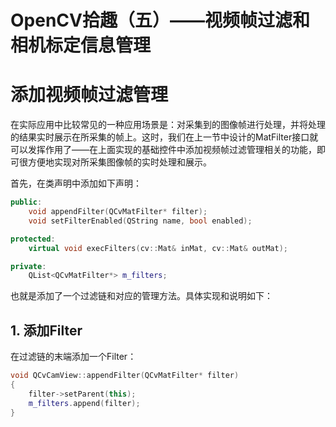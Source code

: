 # OpenCV拾趣（五）——视频帧过滤和相机标定信息管理



# 添加视频帧过滤管理
在实际应用中比较常见的一种应用场景是：对采集到的图像帧进行处理，并将处理的结果实时展示在所采集的帧上。这时，我们在上一节中设计的MatFilter接口就可以发挥作用了——在上面实现的基础控件中添加视频帧过滤管理相关的功能，即可很方便地实现对所采集图像帧的实时处理和展示。

首先，在类声明中添加如下声明：
```cpp
public:
    void appendFilter(QCvMatFilter* filter);
    void setFilterEnabled(QString name, bool enabled);

protected:
    virtual void execFilters(cv::Mat& inMat, cv::Mat& outMat);

private:
    QList<QCvMatFilter*> m_filters;
```
也就是添加了一个过滤链和对应的管理方法。具体实现和说明如下：
## 1. 添加Filter
在过滤链的末端添加一个Filter：
```cpp
void QCvCamView::appendFilter(QCvMatFilter* filter)
{
    filter->setParent(this);
    m_filters.append(filter);
}
```